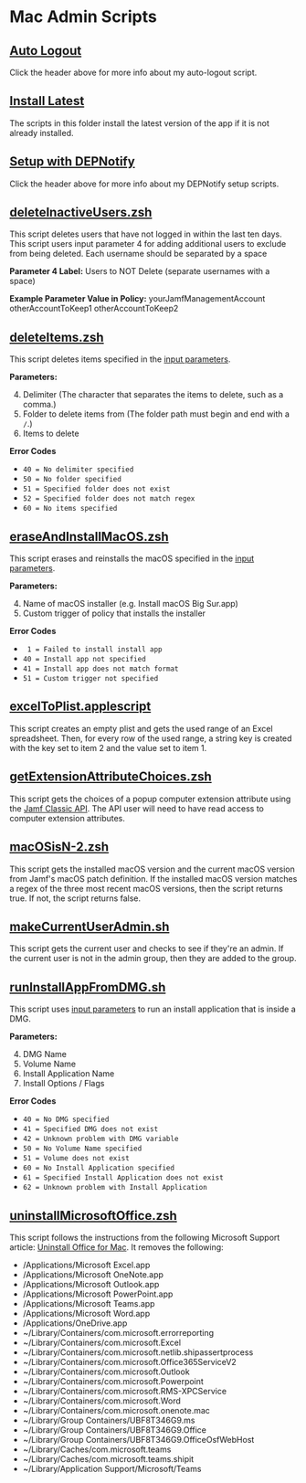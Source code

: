 # Mac Admin Scripts

## [Auto Logout](https://github.com/SKeenan07/mac-admin-scripts/tree/main/auto-logout)

Click the header above for more info about my auto-logout script. 

## [Install Latest](https://github.com/SKeenan07/mac-admin-scripts/tree/main/install-latest)

The scripts in this folder install the latest version of the app if it is not already installed.

## [Setup with DEPNotify](https://github.com/SKeenan07/mac-admin-scripts/tree/main/setup-with-depnotify)

Click the header above for more info about my DEPNotify setup scripts. 

## [deleteInactiveUsers.zsh](https://github.com/SKeenan07/mac-admin-scripts/blob/main/deleteInactiveUsers.zsh)

This script deletes users that have not logged in within the last ten days. This script users input parameter 4 for adding additional users to exclude from being deleted. Each username should be separated by a space

**Parameter 4 Label:** Users to NOT Delete (separate usernames with a space)

**Example Parameter Value in Policy:** yourJamfManagementAccount otherAccountToKeep1 otherAccountToKeep2

## [deleteItems.zsh](https://github.com/SKeenan07/mac-admin-scripts/blob/main/deleteItems.zsh)

This script deletes items specified in the [input parameters](https://www.jamf.com/jamf-nation/articles/146/script-parameters).

**Parameters:**

4. Delimiter (The character that separates the items to delete, such as a comma.)
5. Folder to delete items from (The folder path must begin and end with a `/`.)
6. Items to delete

**Error Codes**

- `40 = No delimiter specified`
- `50 = No folder specified`
- `51 = Specified folder does not exist`
- `52 = Specified folder does not match regex`
- `60 = No items specified`

## [eraseAndInstallMacOS.zsh](https://github.com/SKeenan07/mac-admin-scripts/blob/main/eraseAndInstallMacOS.zsh)

This script erases and reinstalls the macOS specified in the [input parameters](https://www.jamf.com/jamf-nation/articles/146/script-parameters). 

**Parameters:**

4. Name of macOS installer (e.g. Install macOS Big Sur.app)
5. Custom trigger of policy that installs the installer

**Error Codes**

- ` 1 = Failed to install install app`
- `40 = Install app not specified`
- `41 = Install app does not match format`
- `51 = Custom trigger not specified`

## [excelToPlist.applescript](https://github.com/SKeenan07/mac-admin-scripts/blob/main/excelToPlist.applescript)

This script creates an empty plist and gets the used range of an Excel spreadsheet. Then, for every row of the used range, a string key is created with the key set to item 2 and the value set to item 1. 

## [getExtensionAttributeChoices.zsh](https://github.com/SKeenan07/mac-admin-scripts/blob/main/getExtensionAttributeChoices.zsh)

This script gets the choices of a popup computer extension attribute using the [Jamf Classic API](https://www.jamf.com/developers/apis/classic/). The API user will need to have read access to computer extension attributes. 

## [macOSisN-2.zsh](https://github.com/SKeenan07/mac-admin-scripts/blob/main/macOSisN-2.zsh)

This script gets the installed macOS version and the current macOS version from Jamf's macOS patch definition. If the installed macOS version matches a regex of the three most recent macOS versions, then the script returns true. If not, the script returns false. 

## [makeCurrentUserAdmin.sh](https://github.com/SKeenan07/mac-admin-scripts/blob/main/makeCurrentUserAdmin.sh)

This script gets the current user and checks to see if they're an admin. If the current user is not in the admin group, then they are added to the group. 

## [runInstallAppFromDMG.sh](https://github.com/SKeenan07/mac-admin-scripts/blob/main/runInstallAppFromDMG.sh)

This script uses [input parameters](https://www.jamf.com/jamf-nation/articles/146/script-parameters) to run an install application that is inside a DMG. 

**Parameters:**

4. DMG Name
5. Volume Name
6. Install Application Name
7. Install Options / Flags

**Error Codes**

- `40 = No DMG specified`
- `41 = Specified DMG does not exist`
- `42 = Unknown problem with DMG variable`
- `50 = No Volume Name specified`
- `51 = Volume does not exist`
- `60 = No Install Application specified`
- `61 = Specified Install Application does not exist`
- `62 = Unknown problem with Install Application`

## [uninstallMicrosoftOffice.zsh](https://github.com/SKeenan07/mac-admin-scripts/blob/main/uninstallMicrosoftOffice.zsh)

This script follows the instructions from the following Microsoft Support article: [Uninstall Office for Mac](https://support.microsoft.com/en-us/office/uninstall-office-for-mac-eefa1199-5b58-43af-8a3d-b73dc1a8cae3). It removes the following:

- /Applications/Microsoft Excel.app
- /Applications/Microsoft OneNote.app
- /Applications/Microsoft Outlook.app
- /Applications/Microsoft PowerPoint.app
- /Applications/Microsoft Teams.app
- /Applications/Microsoft Word.app
- /Applications/OneDrive.app
- ~/Library/Containers/com.microsoft.errorreporting
- ~/Library/Containers/com.microsoft.Excel
- ~/Library/Containers/com.microsoft.netlib.shipassertprocess
- ~/Library/Containers/com.microsoft.Office365ServiceV2
- ~/Library/Containers/com.microsoft.Outlook
- ~/Library/Containers/com.microsoft.Powerpoint
- ~/Library/Containers/com.microsoft.RMS-XPCService
- ~/Library/Containers/com.microsoft.Word
- ~/Library/Containers/com.microsoft.onenote.mac
- ~/Library/Group Containers/UBF8T346G9.ms
- ~/Library/Group Containers/UBF8T346G9.Office
- ~/Library/Group Containers/UBF8T346G9.OfficeOsfWebHost
- ~/Library/Caches/com.microsoft.teams
- ~/Library/Caches/com.microsoft.teams.shipit
- ~/Library/Application Support/Microsoft/Teams
